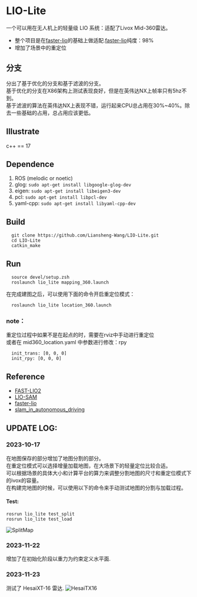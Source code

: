 # LIO-Lite
一个可以用在无人机上的轻量级 LIO 系统：适配了Livox Mid-360雷达。  
* 整个项目是在[faster-lio](https://github.com/gaoxiang12/faster-lio.git)的基础上做适配.[faster-lio](https://github.com/gaoxiang12/faster-lio.git)纯度：98%
* 增加了场景中的重定位  

## 分支
分出了基于优化的分支和基于滤波的分支。  
基于优化的分支在X86架构上测试表现良好，但是在英伟达NX上帧率只有5hz不到。  
基于滤波的算法在英伟达NX上表现不错，运行起来CPU总占用在30%~40%。除去一些基础的占用，总占用应该更低。

## Illustrate
c++ == 17  

## Dependence
1. ROS (melodic or noetic)
2. glog: ```sudo apt-get install libgoogle-glog-dev```
3. eigen: ```sudo apt-get install libeigen3-dev```
4. pcl: ```sudo apt-get install libpcl-dev```
5. yaml-cpp: ```sudo apt-get install libyaml-cpp-dev```

## Build
```
  git clone https://github.com/Liansheng-Wang/LIO-Lite.git  
  cd LIO-Lite  
  catkin_make  
```

## Run
```
  source devel/setup.zsh
  roslaunch lio_lite mapping_360.launch  
```
在完成建图之后，可以使用下面的命令开启重定位模式：
```
  roslaunch lio_lite location_360.launch  
```
### note：
  重定位过程中如果不是在起点的时，需要在rviz中手动进行重定位  
  或者在 mid360_location.yaml 中参数进行修改：rpy
```
  init_trans: [0, 0, 0]
  init_rpy: [0, 0, 0]
```

## Reference
* [FAST-LIO2](https://github.com/hku-mars/FAST_LIO.git)
* [LIO-SAM](https://github.com/TixiaoShan/LIO-SAM.git)
* [faster-lio](https://github.com/gaoxiang12/faster-lio.git)
* [slam_in_autonomous_driving](https://github.com/gaoxiang12/slam_in_autonomous_driving.git)

## UPDATE LOG:
### 2023-10-17 
在地图保存的部分增加了地图分割的部分。   
在重定位模式可以选择增量加载地图，在大场景下的轻量定位比较合适。   
可以根据场景的具体大小和计算平台的算力来调整分割地图的尺寸和重定位模式下的ivox的容量。  
在构建完地图的时候，可以使用以下的命令来手动测试地图的分割与加载过程。   
#### Test:
```
rosrun lio_lite test_split
rosrun lio_lite test_load 
```
![SplitMap](https://github.com/Liansheng-Wang/LIO-Lite/blob/eskf-base/doc/split_map.png)

### 2023-11-22
增加了在初始化阶段以重力为约束定义水平面.  

### 2023-11-23
测试了 HesaiXT-16 雷达.
![HesaiTX16](https://github.com/Liansheng-Wang/LIO-Lite/blob/eskf-base/doc/HesaiXT16.png)